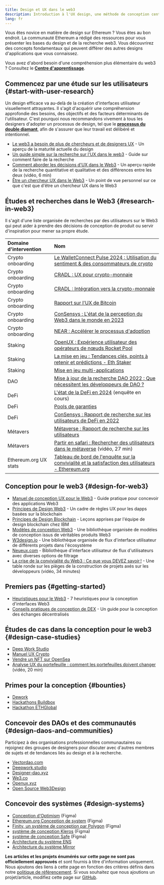 ```yaml
---
title: Design et UX dans le web3
description: Introduction à l'UX design, une méthode de conception centrée sur l'utilisateur et des études sur les développements de l'écosystème du Web3 et l'Ethereum
lang: fr
---
```


Vous êtes novice en matière de design sur Ethereum ? Vous êtes au bon endroit. La communauté Ethereum a rédigé des ressources pour vous présenter les bases du design et de la recherche web3. Vous découvrirez des concepts fondamentaux qui peuvent différer des autres designs d'applications que vous connaissez.

Vous avez d'abord besoin d'une compréhension plus élémentaire du web3 ? Consultez le [**Centre d'apprentissage**](/learn/).

## Commencez par une étude sur les utilisateurs {#start-with-user-research}

Un design efficace va au-delà de la création d'interfaces utilisateur visuellement attrayantes. Il s'agit d'acquérir une compréhension approfondie des besoins, des objectifs et des facteurs déterminants de l'utilisateur. C'est pourquoi nous recommandons vivement à tous les designers d'adopter un processus de design, tel que le [**processus du double diamant**](https://en.wikipedia.org/wiki/Double_Diamond_(design_process_model)), afin de s'assurer que leur travail est délibéré et intentionnel.

- [Le web3 a besoin de plus de chercheurs et de designers UX](https://blog.akasha.org/akasha-conversations-9-web3-needs-more-ux-researchers-and-designers) - Un aperçu de la maturité actuelle du design
- [Un guide simple sur la recherche sur l'UX dans le web3](https://uxplanet.org/a-complete-guide-to-ux-research-for-web-3-0-products-d6bead20ebb1) - Guide sur comment faire de la recherche
- [Comment aborder les décisions d'UX dans le Web3](https://archive.devcon.org/archive/watch/6/data-empathy-how-to-approach-ux-decisions-in-web3/) - Un aperçu rapide de la recherche quantitative et qualitative et des différences entre les deux (vidéo, 6 min)
- [Être un chercheur UX dans le Web3](https://medium.com/@georgia.rakusen/what-its-like-being-a-user-researcher-in-web3-6a4bcc096849) - Un point de vue personnel sur ce que c'est que d'être un chercheur UX dans le Web3

## Études et recherches dans le Web3 {#research-in-web3}

Il s'agit d'une liste organisée de recherches par des utilisateurs sur le Web3 qui peut aider à prendre des décisions de conception de produit ou servir d'inspiration pour mener sa propre étude.

| Domaine d'intervention                                  | Nom                                                                                                                                                                                                 |
|:------------------------------------------------------- |:--------------------------------------------------------------------------------------------------------------------------------------------------------------------------------------------------- |
| <Tag variant="solid" status="success">Crypto onboarding</Tag>    | [Le WalletConnect Pulse 2024 : Utilisation du sentiment & des consommateurs de crypto](https://walletconnect.com/pulse-2024-crypto-consumer-report)                                                 |
| <Tag variant="solid" status="success">Crypto onboarding</Tag>    | [CRADL : UX pour crypto-monnaie](https://docs.google.com/presentation/d/1s2OPSH5sMJzxRYaJSSRTe8W2iIoZx0PseIV-WeZWD1s/edit?usp=sharing)                                                              |
| <Tag variant="solid" status="success">Crypto onboarding</Tag>    | [CRADL : Intégration vers la crypto-monnaie](https://docs.google.com/presentation/d/1R9nFuzA-R6SxaGCKhoMbE4Vxe0JxQSTiHXind3LVq_w/edit?usp=sharing)                                                  |
| <Tag variant="solid" status="success">Crypto onboarding</Tag>    | [Rapport sur l'UX de Bitcoin](https://github.com/patestevao/BitcoinUX-report/blob/master/report.md)                                                                                                 |
| <Tag variant="solid" status="success">Crypto onboarding</Tag>    | [ConSensys : L'état de la perception du Web3 dans le monde en 2023](https://consensys.io/insight-report/web3-and-crypto-global-survey-2023)                                                         |
| <Tag variant="solid" status="success">Crypto onboarding</Tag>    | [NEAR : Accélérer le processus d'adoption](https://drive.google.com/file/d/1VuaQP4QSaQxR5ddQKTMGI0b0rWdP7uGn/view)                                                                                  |
| <Tag status="tag">Staking</Tag>             | [OpenUX : Expérience utilisateur des opérateurs de nœuds Rocket Pool](https://storage.googleapis.com/rocketpool/RocketPool-NodeOperator-UX-Report-Jan-2024.pdf)                                     |
| <Tag status="tag">Staking</Tag>             | [La mise en jeu : Tendances clés, points à retenir et prédictions - Eth Staker](https://lookerstudio.google.com/u/0/reporting/cafcee00-e1af-4148-bae8-442a88ac75fa/page/p_ja2srdhh2c?s=hmbTWDh9hJo) |
| <Tag status="tag">Staking</Tag>             | [Mise en jeu multi-applications](https://github.com/threshold-network/UX-User-Research/blob/main/Multi-App%20Staking%20(MAS)/iterative-user-study/MAS%20Iterative%20User%20Study.pdf)               |
| <Tag status="error">DAO</Tag>                    | [Mise à jour de la recherche DAO 2022 : Que nécessitent les développeurs de DAO ?](https://blog.aragon.org/2022-dao-research-update/)                                                               |
| <Tag status="error">DeFi</Tag>                  | [L'état de la DeFi en 2024](https://stateofdefi.org/) (enquête en cours)                                                                                                                            |
| <Tag status="error">DeFi</Tag>                  | [Pools de garanties](https://github.com/threshold-network/UX-User-Research/tree/main/Keep%20Coverage%20Pool)                                                                                        |
| <Tag status="error">DeFi</Tag>                  | [ConSensys : Rapport de recherche sur les utilisateurs de DeFi en 2022](https://cdn2.hubspot.net/hubfs/4795067/ConsenSys%20Codefi-Defi%20User%20ResearchReport.pdf)                                 |
| <Tag variant="solid">Métavers</Tag>              | [Métaverse : Rapport de recherche sur les utilisateurs](https://www.politico.com/f/?id=00000187-7685-d820-a7e7-7e85d1420000)                                                                        |
| <Tag variant="solid">Métavers</Tag>              | [Partir en safari : Rechercher des utilisateurs dans le métaverse](https://archive.devcon.org/archive/watch/6/going-on-safari-researching-users-in-the-metaverse/?tab=YouTube) (vidéo, 27 min)      |
| <Tag variant="solid" status="tag">Ethereum.org UX stats</Tag> | [Tableau de bord de l'enquête sur la convivialité et la satisfaction des utilisateurs - Ethereum.org](https://lookerstudio.google.com/reporting/0a189a7c-a890-40db-a5c6-009db52c81c9)               |

## Conception pour le web3 {#design-for-web3}

- [Manuel de conception UX pour le Web3](https://web3ux.design/) - Guide pratique pour concevoir des applications Web3
- [Principes de Design Web3](https://medium.com/@lyricalpolymath/web3-design-principles-f21db2f240c1) - Un cadre de règles UX pour les dapps basées sur la blockchain
- [Principes de Design Blockchain](https://medium.com/design-ibm/blockchain-design-principles-599c5c067b6e) - Leçons apprises par l'équipe de design blockchain chez IBM
- [Modèles de conception Web3](https://www.web3designpatterns.io/) - Une bibliothèque organisée de modèles de conception issus de véritables produits Web3
- [W3design.io](https://w3design.io/) - Une bibliothèque organisée de flux d'interface utilisateur de différents projets dans l'écosystème
- [Neueux.com](https://neueux.com/apps) - Bibliothèque d'interface utilisateur de flux d'utilisateurs avec diverses options de filtrage
- [La crise de la convivialité du Web3 : Ce que vous DEVEZ savoir !](https://www.youtube.com/watch?v=oBSXT_6YDzg) - Une table ronde sur les pièges de la construction de projets axés sur les développeurs (vidéo, 34 minutes)

## Premiers pas {#getting-started}

- [Heuristiques pour le Web3](/developers/docs/design-and-ux/heuristics-for-web3/) - 7 heuristiques pour la conception d'interfaces Web3
- [Conseils pratiques de conception de DEX](/developers/docs/design-and-ux/dex-design-best-practice/) - Un guide pour la conception des échanges décentralisés

## Études de cas dans la conception pour le web3 {#design-case-studies}

- [Deep Work Studio](https://deepwork.studio/case-studies/)
- [Manuel UX Crypto](https://www.cryptouxhandbook.com/)
- [Vendre un NFT sur OpenSea](https://builtformars.com/case-studies/opensea)
- [Analyse UX du portefeuille : comment les portefeuilles doivent changer](https://www.youtube.com/watch?v=oTpuxYj8JWI&ab_channel=ETHDenver) (vidéo, 20 min)

## Primes pour la conception {#bounties}

- [Dework](https://app.dework.xyz/bounties)
- [Hackathons Buildbox](https://app.buidlbox.io/)
- [Hackathon ETHGlobal](https://ethglobal.com/)

## Concevoir des DAOs et des communautés {#design-daos-and-communities}

Participez à des organisations professionnelles communautaires ou rejoignez des groupes de designers pour discuter avec d'autres membres de sujets et de tendances liés au design et à la recherche.

- [Vectordao.com](https://vectordao.com/)
- [Deepwork.studio](https://www.deepwork.studio/)
- [Designer-dao.xyz](https://www.designer-dao.xyz/)
- [We3.co](https://we3.co/)
- [Openux.xyz](https://openux.xyz/)
- [Open Source Web3Design](https://www.web3designers.org/)

## Concevoir des systèmes {#design-systems}

- [Conception d'Optimism](https://www.figma.com/@optimism) (Figma)
- [Ethereum.org Conception de system](https://www.figma.com/@ethdotorg) (Figma)
- [Finity, un système de conception par Polygon](https://www.figma.com/community/file/1073921725197233598/finity-design-system) (Figma)
- [système de conception Kleros](https://www.figma.com/community/file/999852250110186964/kleros-design-system) (Figma)
- [système de conception Safe](https://www.figma.com/community/file/1337417127407098506/safe-design-system) (Figma)
- [Architecture du système ENS](https://thorin.ens.domains/)
- [Architecture du système Mirror](https://degen-xyz.vercel.app/)

**Les articles et les projets énumérés sur cette page ne sont pas officiellement approuvés** et sont fournis à titre d'information uniquement. Nous ajoutons des liens à cette page en fonction des critères définis dans notre [politique de référencement](/contributing/design/adding-design-resources). Si vous souhaitez que nous ajoutions un projet/article, modifiez cette page sur [GitHub](https://github.com/ethereum/ethereum-org-website/blob/dev/public/content/developers/docs/design-and-ux/index.md).
